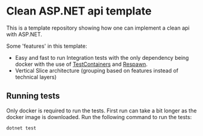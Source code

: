 # Clean ASP.NET api template
This is a template repository showing how one can implement a clean api with ASP.NET.

Some 'features' in this template:
- Easy and fast to run Integration tests with the only dependency being docker with the use of [TestContainers](https://dotnet.testcontainers.org/) and [Respawn](https://github.com/jbogard/Respawn).
- Vertical Slice architecture (grouping based on features instead of technical layers)

## Running tests

Only docker is required to run the tests. First run can take a bit longer as the docker image is downloaded.
Run the following command to run the tests:

```cmd
dotnet test
```
